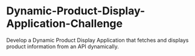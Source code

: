 # Dynamic-Product-Display-Application-Challenge
Develop a Dynamic Product Display Application that fetches and displays product information from an API dynamically.

